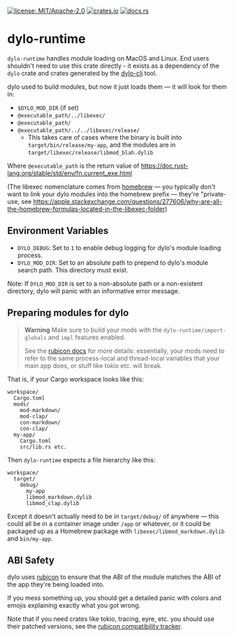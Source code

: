 [![license: MIT/Apache-2.0](https://img.shields.io/badge/license-MIT%2FApache--2.0-blue.svg)](LICENSE-MIT)
[![crates.io](https://img.shields.io/crates/v/dylo-runtime.svg)](https://crates.io/crates/dylo-runtime)
[![docs.rs](https://docs.rs/dylo-runtime/badge.svg)](https://docs.rs/dylo-runtime)

# dylo-runtime

`dylo-runtime` handles module loading on MacOS and Linux. End users shouldn't need to use this
crate directly - it exists as a dependency of the `dylo` crate and crates
generated by the [dylo-cli](https://crates.io/crates/dylo-cli) tool.

dylo used to build modules, but now it just loads them — it will look for them in:

  * `$DYLO_MOD_DIR` (if set)
  * `@executable_path/../libexec/`
  * `@executable_path/`
  * `@executable_path/../../libexec/release/`
    * This takes care of cases where the binary is built into `target/bin/release/my-app`, and the modules are in `target/libexec/release/libmod_blah.dylib`

Where `@executable_path` is the return value of <https://doc.rust-lang.org/stable/std/env/fn.current_exe.html>

(The libexec nomenclature comes from [homebrew](https://brew.sh) — you typically don't want to link your dylo modules into the homebrew prefix — they're "private-use,
see <https://apple.stackexchange.com/questions/277606/why-are-all-the-homebrew-formulas-located-in-the-libexec-folder>)

## Environment Variables

* `DYLO_DEBUG`: Set to `1` to enable debug logging for dylo's module loading process.
* `DYLO_MOD_DIR`: Set to an absolute path to prepend to dylo's module search path. This directory must exist.

Note: If `DYLO_MOD_DIR` is set to a non-absolute path or a non-existent directory, dylo will panic with an informative error message.

## Preparing modules for dylo

> **Warning**
> Make sure to build your mods with the `dylo-runtime/import-globals` and `impl`
> features enabled.
>
> See the [rubicon docs](https://crates.io/crates/rubicon) for more details: essentially, your
> mods need to refer to the same process-local and thread-local variables that your main app does,
> or stuff like tokio etc. will break.

That is, if your Cargo workspace looks like this:

```text,ignore
workspace/
  Cargo.toml
  mods/
    mod-markdown/
    mod-clap/
    con-markdown/
    con-clap/
  my-app/
    Cargo.toml
    src/lib.rs etc.
```

Then `dylo-runtime` expects a file hierarchy like this:

```text,ignore
workspace/
  target/
    debug/
      my-app
      libmod_markdown.dylib
      libmod_clap.dylib
```

Except it doesn't actually need to be in `target/debug/` of anywhere — this could all be
in a container image under `/app` or whatever, or it could be packaged up as a Homebrew
package with `libexec/libmod_markdown.dylib` and `bin/my-app`.

## ABI Safety

dylo uses [rubicon](https://github.com/bearcove/rubicon) to ensure that the ABI of the
module matches the ABI of the app they're being loaded into.

If you mess something up, you should get a detailed panic with colors and emojis explaining
exactly what you got wrong.

Note that if you need crates like tokio, tracing, eyre, etc. you should use their
patched versions, see the [rubicon compatibility tracker](https://github.com/bearcove/rubicon/issues/3).
